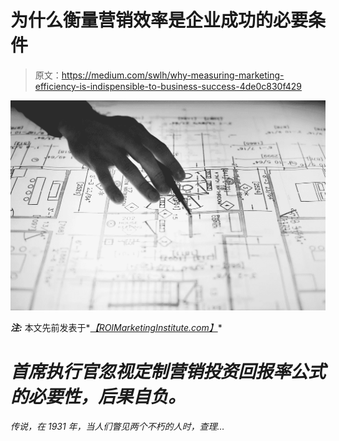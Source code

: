 # 为什么衡量营销效率是企业成功的必要条件

> 原文：<https://medium.com/swlh/why-measuring-marketing-efficiency-is-indispensible-to-business-success-4de0c830f429>

![](img/2052f7e5bc6fcbcdcd804de562a4737b.png)

***注:*** 本文先前发表于*[*【ROIMarketingInstitute.com】*](http://roimarketinginstitute.com/measuring-marketing-efficiency/)*

# *首席执行官忽视定制营销投资回报率公式的必要性，后果自负。*

*传说，在 1931 年，当人们瞥见两个不朽的人时，查理…*